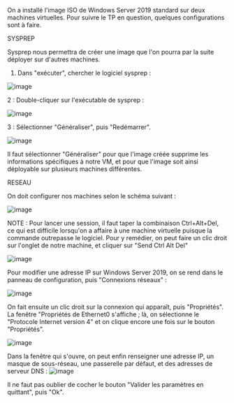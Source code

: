On a installé l'image ISO de Windows Server 2019 standard sur deux machines virtuelles. 
Pour suivre le TP en question, quelques configurations sont à faire.

SYSPREP

Sysprep nous permettra de créer une image que l'on pourra par la suite déployer sur d'autres machines.

1. Dans "exécuter", chercher le logiciel sysprep : 

![image](https://user-images.githubusercontent.com/105868197/172115097-855171c5-2a6a-4a75-bed2-f05e71fb7bb4.png)


2 : Double-cliquer sur l'exécutable de sysprep : 

![image](https://user-images.githubusercontent.com/105868197/172115199-2c9cc697-58fd-473a-ac9b-3a88c031fa77.png)


3 : Sélectionner "Généraliser", puis "Redémarrer".

![image](https://user-images.githubusercontent.com/105868197/172115286-b77594d3-2e91-4f21-a059-d9442edc0285.png)


Il faut sélectionner "Généraliser" pour que l'image créée supprime les informations spécifiques à notre VM, et pour que l'image soit ainsi déployable sur plusieurs machines différentes.


RESEAU

On doit configurer nos machines selon le schéma suivant :

![image](https://user-images.githubusercontent.com/105868197/172117512-1176b379-84f6-4400-867b-ec322cb152ae.png)

NOTE : Pour lancer une session, il faut taper la combinaison Ctrl+Alt+Del, ce qui est difficile lorsqu'on a affaire à une machine virtuelle puisque la commande outrepasse le logiciel.
Pour y remédier, on peut faire un clic droit sur l'onglet de notre machine, et cliquer sur "Send Ctrl Alt Del"

![image](https://user-images.githubusercontent.com/105868197/172118122-25855d65-97f2-4a1b-9fa1-e6665be94bc9.png)

Pour modifier une adresse IP sur Windows Server 2019, on se rend dans le panneau de configuration, puis "Connexions réseaux" : 

![image](https://user-images.githubusercontent.com/105868197/172119366-19a13dfe-94a6-42c0-81d1-0a6c386ac9a8.png)

On fait ensuite un clic droit sur la connexion qui apparaît, puis "Propriétés". La fenêtre "Propriétés de Ethernet0 s'affiche ; là, on sélectionne le "Protocole Internet version 4" et on clique encore une fois sur le bouton "Propriétés".

![image](https://user-images.githubusercontent.com/105868197/172119820-f02ba91e-1890-4165-a513-d9b614a9c108.png)


Dans la fenêtre qui s'ouvre, on peut enfin renseigner une adresse IP, un masque de sous-réseau, une passerelle par défaut, et des adresses de serveur DNS :
![image](https://user-images.githubusercontent.com/105868197/172120850-07322b65-7def-44f4-bd33-987511f4e897.png)

Il ne faut pas oublier de cocher le bouton "Valider les paramètres en quittant", puis "Ok".





